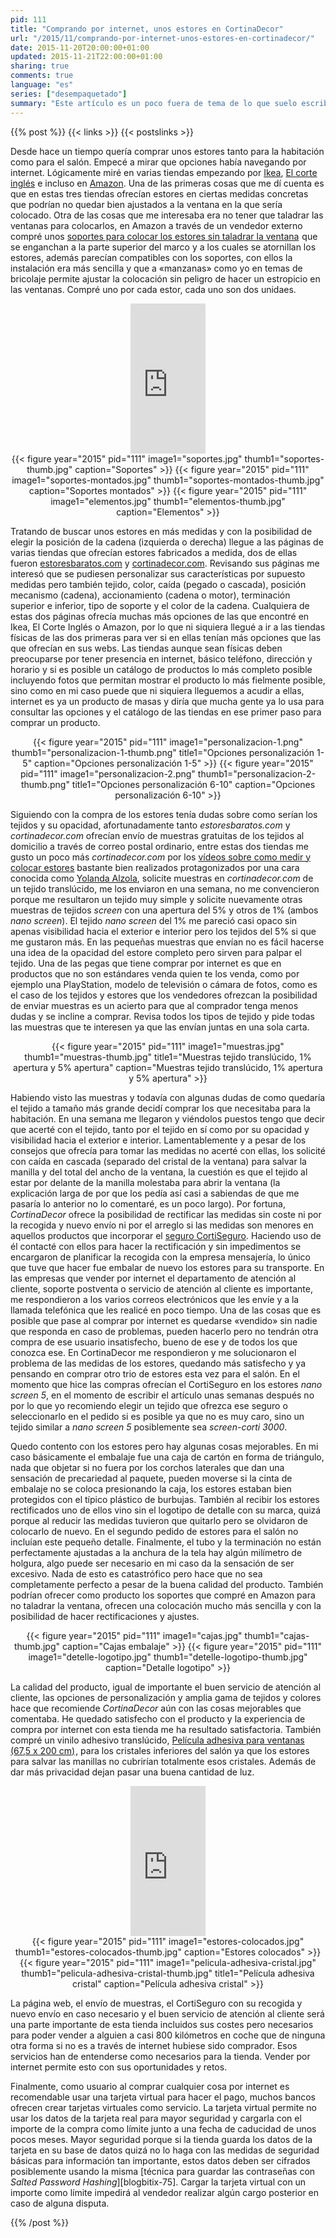 ```yaml
---
pid: 111
title: "Comprando por internet, unos estores en CortinaDecor"
url: "/2015/11/comprando-por-internet-unos-estores-en-cortinadecor/"
date: 2015-11-20T20:00:00+01:00
updated: 2015-11-21T22:00:00+01:00
sharing: true
comments: true
language: "es"
series: ["desempaquetado"]
summary: "Este artículo es un poco fuera de tema de lo que suelo escribir en el _blog_, aunque como está relacionado con tiendas y compras por internet tiene algunos consejos a tener en las tiendas que se aventuren a vender y usuarios a comprar por internet."
---
```


{{% post %}}
{{< links >}}
{{< postslinks >}}

Desde hace un tiempo quería comprar unos estores tanto para la habitación como para el salón. Empecé a mirar que opciones había navegando por internet. Lógicamente miré en varias tiendas empezando por [Ikea](http://www.ikea.com/es/es/), [El corte inglés](http://www.elcorteingles.es/) e incluso en [Amazon](http://www.amazon.es/). Una de las primeras cosas que me dí cuenta es que en estas tres tiendas ofrecían estores en ciertas medidas concretas que podrían no quedar bien ajustados a la ventana en la que sería colocado. Otra de las cosas que me interesaba era no tener que taladrar las ventanas para colocarlos, en Amazon a través de un vendedor externo compré unos <a rel="nofollow" href="http://www.amazon.es/gp/product/B00G32WWTQ/ref=as_li_ss_tl?ie=UTF8&camp=3626&creative=24822&creativeASIN=B00G32WWTQ&linkCode=as2&tag=blobit-21">soportes para colocar los estores sin taladrar la ventana</a><img src="https://ir-es.amazon-adsystem.com/e/ir?t=blobit-21&l=as2&o=30&a=B00G32WWTQ" width="1" height="1" border="0" alt="" style="border:none !important; margin:0px !important;" /> que se enganchan a la parte superior del marco y a los cuales se atornillan los estores, además parecían compatibles con los soportes, con ellos la instalación era más sencilla y que a «manzanas» como yo en temas de bricolaje permite ajustar la colocación sin peligro de hacer un estropicio en las ventanas. Compré uno por cada estor, cada uno son dos unidaes.

<div class="media-amazon" style="text-align: center;">
    <iframe src="https://rcm-eu.amazon-adsystem.com/e/cm?lt1=_blank&bc1=000000&IS2=1&bg1=FFFFFF&fc1=000000&lc1=0000FF&t=blobit-21&o=30&p=8&l=as4&m=amazon&f=ifr&ref=ss_til&asins=B00G32WWTQ&internal=1" style="width:120px;height:240px;" scrolling="no" marginwidth="0" marginheight="0" frameborder="0"></iframe>
</div>

<div class="media" style="text-align: center;">
    {{< figure year="2015" pid="111"
        image1="soportes.jpg" thumb1="soportes-thumb.jpg"
        caption="Soportes" >}}
    {{< figure year="2015" pid="111"
        image1="soportes-montados.jpg" thumb1="soportes-montados-thumb.jpg"
        caption="Soportes montados" >}}
    {{< figure year="2015" pid="111"
        image1="elementos.jpg" thumb1="elementos-thumb.jpg"
        caption="Elementos" >}}
</div>

Tratando de buscar unos estores en más medidas y con la posibilidad de elegir la posición de la cadena (izquierda o derecha) llegue a las páginas de varias tiendas que ofrecían estores fabricados a medida, dos de ellas fueron [estoresbaratos.com](http://www.estoresbaratos.com/) y [cortinadecor.com](http://www.cortinadecor.com/). Revisando sus páginas me interesó que se pudiesen personalizar sus características por supuesto medidas pero también tejido, color, caída (pegado o cascada), posición mecanismo (cadena), accionamiento (cadena o motor), terminación superior e inferior, tipo de soporte y el color de la cadena. Cualquiera de estas dos páginas ofrecía muchas más opciones de las que encontré en Ikea, El Corte Inglés o Amazon, por lo que ni siquiera llegué a ir a las tiendas físicas de las dos primeras para ver si en ellas tenían más opciones que las que ofrecían en sus webs. Las tiendas aunque sean físicas deben preocuparse por tener presencia en internet, básico teléfono, dirección y horario y si es posible un catálogo de productos lo más completo posible incluyendo fotos que permitan mostrar el producto lo más fielmente posible, sino como en mi caso puede que ni siquiera lleguemos a acudir a ellas, internet es ya un producto de masas y diría que mucha gente ya lo usa para consultar las opciones y el catálogo de las tiendas en ese primer paso para comprar un producto.

<div class="media" style="text-align: center;">
    {{< figure year="2015" pid="111"
        image1="personalizacion-1.png" thumb1="personalizacion-1-thumb.png" title1="Opciones personalización 1-5"
        caption="Opciones personalización 1-5" >}}
    {{< figure year="2015" pid="111"
        image1="personalizacion-2.png" thumb1="personalizacion-2-thumb.png" title1="Opciones personalización 6-10"
        caption="Opciones personalización 6-10" >}}
</div>

Siguiendo con la compra de los estores tenía dudas sobre como serían los tejidos y su opacidad, afortunadamente tanto _estoresbaratos.com_ y _cortinadecor.com_ ofrecían envío de muestras gratuitas de los tejidos al domicilio a través de correo postal ordinario, entre estas dos tiendas me gusto un poco más _cortinadecor.com_ por los [vídeos sobre como medir y colocar estores](https://www.youtube.com/user/cortinadecor) bastante bien realizados protagonizados por una cara conocida como [Yolanda Alzola](https://es.wikipedia.org/wiki/Yolanda_Alzola), solicite muestras en _cortinadecor.com_ de un tejido translúcido, me los enviaron en una semana, no me convencieron porque me resultaron un tejido muy simple y solicite nuevamente otras muestras de tejidos _screen_ con una apertura del 5% y otros de 1% (ambos _nano screen_). El tejido _nano screen_ del 1% me pareció casi opaco sin apenas visibilidad hacia el exterior e interior pero los tejidos del 5% si que me gustaron más. En las pequeñas muestras que envían no es fácil hacerse una idea de la opacidad del estore completo pero sirven para palpar el tejido. Una de las pegas que tiene comprar por internet es que en productos que no son estándares venda quien te los venda, como por ejemplo una PlayStation, modelo de televisión o cámara de fotos, como es el caso de los tejidos y estores que los vendedores ofrezcan la posibilidad de enviar muestras es un acierto para que al comprador tenga menos dudas y se incline a comprar. Revisa todos los tipos de tejido y pide todas las muestras que te interesen ya que las envían juntas en una sola carta.

<div class="media" style="text-align: center;">
    {{< figure year="2015" pid="111"
        image1="muestras.jpg" thumb1="muestras-thumb.jpg" title1="Muestras tejido translúcido, 1% apertura y 5% apertura"
        caption="Muestras tejido translúcido, 1% apertura y 5% apertura" >}}
</div>

Habiendo visto las muestras y todavía con algunas dudas de como quedaría el tejido a tamaño más grande decidí comprar los que necesitaba para la habitación. En una semana me llegaron y viéndolos puestos tengo que decir que acerté con el tejido, tanto por el tejido en sí como por su opacidad y visibilidad hacia el exterior e interior. Lamentablemente y a pesar de los consejos que ofrecía para tomar las medidas no acerté con ellas, los solicité con caída en cascada (separado del cristal de la ventana) para salvar la manilla y del total del ancho de la ventana, la cuestión es que el tejido al estar por delante de la manilla molestaba para abrir la ventana (la explicación larga de por que los pedía así casi a sabiendas de que me pasaría lo anterior no lo comentaré, es un poco largo). Por fortuna, _CortinaDecor_ ofrece la posibilidad de rectificar las medidas sin coste ni por la recogida y nuevo envío ni por el arreglo si las medidas son menores en aquellos productos que incorporar el [seguro CortiSeguro](http://www.cortinadecor.com/info/213/corti-seguro). Haciendo uso de él contacté con ellos para hacer la rectificación y sin impedimentos se encargaron de planificar la recogida con la empresa mensajería, lo único que tuve que hacer fue embalar de nuevo los estores para su transporte. En las empresas que vender por internet el departamento de atención al cliente, soporte postventa o servicio de atención al cliente es importante, me respondieron a los varios correos electrónicos que les envíe y a la llamada telefónica que les realicé en poco tiempo. Una de las cosas que es posible que pase al comprar por internet es quedarse «vendido» sin nadie que responda en caso de problemas, pueden hacerlo pero no tendrán otra compra de ese usuario insatisfecho, bueno de ese y de todos los que conozca ese. En CortinaDecor me respondieron y me solucionaron el problema de las medidas de los estores, quedando más satisfecho y ya pensando en comprar otro trio de estores esta vez para el salón. En el momento que hice las compras ofrecían el CortiSeguro en los estores _nano screen 5_, en el momento de escribir el artículo unas semanas después no por lo que yo recomiendo elegir un tejido que ofrezca ese seguro o seleccionarlo en el pedido si es posible ya que no es muy caro, sino un tejido similar a _nano screen 5_ posiblemente sea _screen-corti 3000_.

Quedo contento con los estores pero hay algunas cosas mejorables. En mi caso básicamente el embalaje fue una caja de cartón en forma de triángulo, nada que objetar si no fuera por los corchos laterales que dan una sensación de precariedad al paquete, pueden moverse si la cinta de embalaje no se coloca presionando la caja, los estores estaban bien protegidos con el típico plástico de burbujas. También al recibir los estores rectificados uno de ellos vino sin el logotipo de detalle con su marca, quizá porque al reducir las medidas tuvieron que quitarlo pero se olvidaron de colocarlo de nuevo. En el segundo pedido de estores para el salón no incluían este pequeño detalle. Finalmente, el tubo y la terminación no están perfectamente ajustadas a la anchura de la tela hay algún milímetro de holgura, algo puede ser necesario en mi caso da la sensación de ser excesivo. Nada de esto es catastrófico pero hace que no sea completamente perfecto a pesar de la buena calidad del producto. También podrían ofrecer como producto los soportes que compré en Amazon para no taladrar la ventana, ofrecen una colocación mucho más sencilla y con la posibilidad de hacer rectificaciones y ajustes.

<div class="media" style="text-align: center;">
    {{< figure year="2015" pid="111"
        image1="cajas.jpg" thumb1="cajas-thumb.jpg"
        caption="Cajas embalaje" >}}
    {{< figure year="2015" pid="111"
        image1="detelle-logotipo.jpg" thumb1="detelle-logotipo-thumb.jpg"
        caption="Detalle logotipo" >}}
</div>

La calidad del producto, igual de importante el buen servicio de atención al cliente, las opciones de personalización y amplia gama de tejidos y colores hace que recomiende _CortinaDecor_ aún con las cosas mejorables que comentaba. He quedado satisfecho con el producto y la experiencia de compra por internet con esta tienda me ha resultado satisfactoria. También compré un vinilo adhesivo translúcido, <a rel="nofollow" href="http://www.amazon.es/gp/product/B00CZ6VQZ0/ref=as_li_ss_tl?ie=UTF8&camp=3626&creative=24822&creativeASIN=B00CZ6VQZ0&linkCode=as2&tag=blobit-21">Película adhesiva para ventanas (67,5 x 200 cm)</a><img src="https://ir-es.amazon-adsystem.com/e/ir?t=blobit-21&l=as2&o=30&a=B00CZ6VQZ0" width="1" height="1" border="0" alt="" style="border:none !important; margin:0px !important;" />, para los cristales inferiores del salón ya que los estores para salvar las manillas no cubrirían totalmente esos cristales. Además de dar más privacidad dejan pasar una buena cantidad de luz.

<div class="media-amazon" style="text-align: center;">
    <iframe src="https://rcm-eu.amazon-adsystem.com/e/cm?lt1=_blank&bc1=000000&IS2=1&bg1=FFFFFF&fc1=000000&lc1=0000FF&t=blobit-21&o=30&p=8&l=as4&m=amazon&f=ifr&ref=ss_til&asins=B00CZ6VQZ0&internal=1" style="width:120px;height:240px;" scrolling="no" marginwidth="0" marginheight="0" frameborder="0"></iframe>
</div>

<div class="media" style="text-align: center;">
    {{< figure year="2015" pid="111"
        image1="estores-colocados.jpg" thumb1="estores-colocados-thumb.jpg"
        caption="Estores colocados" >}}
    {{< figure year="2015" pid="111"
        image1="pelicula-adhesiva-cristal.jpg" thumb1="pelicula-adhesiva-cristal-thumb.jpg" title1="Película adhesiva cristal"
        caption="Película adhesiva cristal" >}}
</div>

La página web, el envío de muestras, el CortiSeguro con su recogida y nuevo envío en caso necesario y el buen servicio de atención al cliente será una parte importante de esta tienda incluidos sus costes pero necesarios para poder vender a alguien a casi 800 kilómetros en coche que de ninguna otra forma si no es a través de internet hubiese sido comprador. Esos servicios han de entenderse como necesarios para la tienda. Vender por internet permite esto con sus oportunidades y retos.

Finalmente, como usuario al comprar cualquier cosa por internet es recomendable usar una tarjeta virtual para hacer el pago, muchos bancos ofrecen crear tarjetas virtuales como servicio. La tarjeta virtual permite no usar los datos de la tarjeta real para mayor seguridad y cargarla con el importe de la compra como límite junto a una fecha de caducidad de unos pocos meses. Mayor seguridad porque si la tienda guarda los datos de la tarjeta en su base de datos quizá no lo haga con las medidas de seguridad básicas para información tan importante, estos datos deben ser cifrados posiblemente usando la misma [técnica para guardar las contraseñas con _Salted Password Hashing_][blogbitix-75]. Cargar la tarjeta virtual con un importe como límite impedirá al vendedor realizar algún cargo posterior en caso de alguna disputa.

{{% /post %}}
